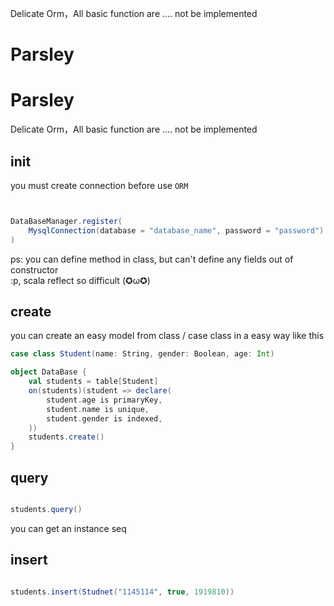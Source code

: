 Delicate Orm，All basic function are .... not be implemented

# Parsley

# Parsley

Delicate Orm，All basic function are .... not be implemented

## init

you must create connection before use `ORM`

```scala


DataBaseManager.register(
    MysqlConnection(database = "database_name", password = "password")
)

```

ps: you can define method in class, but can't define any fields out of constructor  
:p, scala reflect so difficult (✪ω✪)

## create

you can create an easy model from class / case class in a easy way like this

```scala
case class Student(name: String, gender: Boolean, age: Int)

object DataBase {
    val students = table[Student]
    on(students)(student => declare(
        student.age is primaryKey,
        student.name is unique,
        student.gender is indexed,
    ))
    students.create()
}

```

## query

```scala

students.query()

```

you can get an instance seq


## insert

```scala

students.insert(Studnet("1145114", true, 1919810))

```